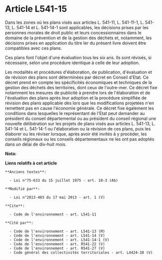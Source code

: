 # Article L541-15

Dans les zones où les plans visés aux articles L. 541-11, L. 541-11-1, L. 541-13, L. 541-14 et L. 541-14-1 sont applicables,
les décisions prises par les personnes morales de droit public et leurs concessionnaires dans le domaine de la prévention et
de la gestion des déchets et, notamment, les décisions prises en application du titre Ier du présent livre doivent être
compatibles avec ces plans. 

Ces plans font l'objet d'une évaluation tous les six ans. Ils sont révisés, si nécessaire, selon une procédure identique à
celle de leur adoption. 

Les modalités et procédures d'élaboration, de publication, d'évaluation et de révision des plans sont déterminées par décret
en Conseil d'Etat. Ce décret prend en compte les spécificités économiques et techniques de la gestion des déchets des
territoires, dont ceux de l'outre-mer. Ce décret fixe notamment les mesures de publicité à prendre lors de l'élaboration et
de l'évaluation des plans après leur adoption et la procédure simplifiée de révision des plans applicable dès lors que les
modifications projetées n'en remettent pas en cause l'économie générale. Ce décret fixe également les conditions dans
lesquelles le représentant de l'Etat peut demander au président du conseil départemental ou au président du conseil régional
une nouvelle délibération sur les projets de plans visés aux articles L. 541-13, L. 541-14 et L. 541-14-1 ou l'élaboration ou
la révision de ces plans, puis les élaborer ou les réviser lorsque, après avoir été invités à y procéder, les conseils
régionaux ou les conseils départementaux ne les ont pas adoptés dans un délai de dix-huit mois.

**Nota:**



**Liens relatifs à cet article**

	**Anciens textes**:

	  - Loi n°75-633 du 15 juillet 1975 - art. 10-3 (Ab)

	**Modifié par**:

	  - Loi n°2013-403 du 17 mai 2013 - art. 1 (V)

	**Cite**:

	  - Code de l'environnement - art. L541-11

	**Cité par**:

	  - Code de l'environnement - art. L541-13 (M)
	  - Code de l'environnement - art. L541-14 (V)
	  - Code de l'environnement - art. L541-14-1 (V)
	  - Code de l'environnement - art. R541-22 (V)
	  - Code de l'environnement - art. R541-27 (V)
	  - Code général des collectivités territoriales - art. L4424-38 (V)
